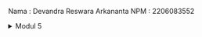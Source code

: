 Nama : Devandra Reswara Arkananta
NPM : 2206083552

<details>
  <summary>Modul 5</summary>
    /all-student-name <br>
    <a href="https://ibb.co/F4TXvwq"><img src="https://i.ibb.co/yFjpTyB/all-student-name-1.png" alt="all-student-name-1" border="0"></a>
    /highest-gpa <br>
    
  <details>
    <summary>Reflection</summary>
    
  </details>
</details>
